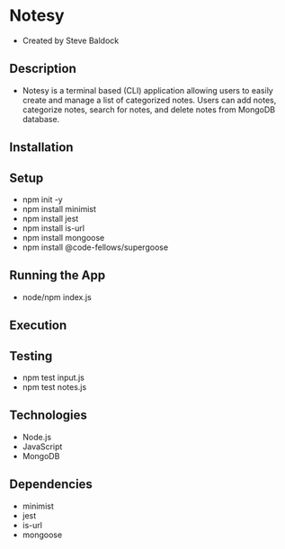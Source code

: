 # Notesy

* Created by Steve Baldock

## Description

* Notesy is a terminal based (CLI) application allowing users to 
  easily create and manage a list of categorized notes. Users can
  add notes, categorize notes, search for notes, and delete notes
  from MongoDB database.

## Installation

## Setup
* npm init -y
* npm install minimist
* npm install jest
* npm install is-url
* npm install mongoose
* npm install @code-fellows/supergoose

## Running the App
* node/npm index.js <action> <message>

## Execution

## Testing
* npm test input.js
* npm test notes.js

## Technologies
* Node.js
* JavaScript
* MongoDB

## Dependencies
* minimist
* jest
* is-url
* mongoose

